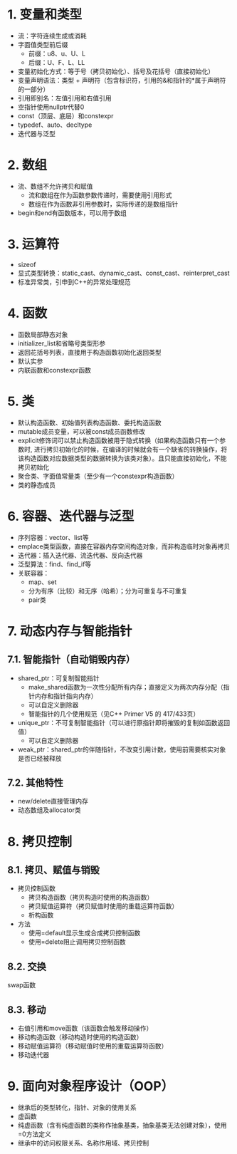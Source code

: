 # 1. 变量和类型
* 流：字符连续生成或消耗
* 字面值类型前后缀
  * 前缀：u8、u、U、L
  * 后缀：U、F、L、LL
* 变量初始化方式：等于号（拷贝初始化）、括号及花括号（直接初始化）
* 变量声明语法：类型 + 声明符（包含标识符，引用的&和指针的*属于声明符的一部分）
* 引用即别名：左值引用和右值引用
* 空指针使用nullptr代替0
* const（顶层、底层）和constexpr
* typedef、auto、decltype
* 迭代器与泛型

# 2. 数组
* 流、数组不允许拷贝和赋值
  * 流和数组在作为函数参数传递时，需要使用引用形式
  * 数组在作为函数非引用参数时，实际传递的是数组指针
* begin和end有函数版本，可以用于数组

# 3. 运算符
* sizeof
* 显式类型转换：static_cast、dynamic_cast、const_cast、reinterpret_cast
* 标准异常类，引申到C++的异常处理规范

# 4. 函数
* 函数局部静态对象
* initializer_list和省略号类型形参
* 返回花括号列表，直接用于构造函数初始化返回类型
* 默认实参
* 内联函数和constexpr函数

# 5. 类
* 默认构造函数、初始值列表构造函数、委托构造函数
* mutable成员变量，可以被const成员函数修改
* explicit修饰词可以禁止构造函数被用于隐式转换（如果构造函数只有一个参数时, 进行拷贝初始化的时候，在编译的时候就会有一个缺省的转换操作，将该构造函数对应数据类型的数据转换为该类对象）。且只能直接初始化，不能拷贝初始化
* 聚合类、字面值常量类（至少有一个constexpr构造函数）
* 类的静态成员

# 6. 容器、迭代器与泛型
* 序列容器：vector、list等
* emplace类型函数，直接在容器内存空间构造对象，而非构造临时对象再拷贝
* 迭代器：插入迭代器、流迭代器、反向迭代器
* 泛型算法：find、find_if等
* 关联容器：
  * map、set
  * 分为有序（比较）和无序（哈希）；分为可重复与不可重复
  * pair类


# 7. 动态内存与智能指针

## 7.1. 智能指针（自动销毁内存）
* shared_ptr：可复制智能指针
  * make_shared函数为一次性分配所有内存；直接定义为两次内存分配（指针内存和指针指向内存）
  * 可以自定义删除器
  * 智能指针的几个使用规范（见C++ Primer V5 的 417/433页）
* unique_ptr：不可复制智能指针（可以进行原指针即将摧毁的复制如函数返回值）
  * 可以自定义删除器
* weak_ptr：shared_ptr的伴随指针，不改变引用计数，使用前需要核实对象是否已经被释放

## 7.2. 其他特性
* new/delete直接管理内存
* 动态数组及allocator类

# 8. 拷贝控制
## 8.1. 拷贝、赋值与销毁
* 拷贝控制函数
  * 拷贝构造函数（拷贝构造时使用的构造函数）
  * 拷贝赋值运算符（拷贝赋值时使用的重载运算符函数）
  * 析构函数
* 方法
  * 使用=default显示生成合成拷贝控制函数
  * 使用=delete阻止调用拷贝控制函数

## 8.2. 交换
swap函数

## 8.3. 移动
* 右值引用和move函数（该函数会触发移动操作）
* 移动构造函数（移动构造时使用的构造函数）
* 移动赋值运算符（移动赋值时使用的重载运算符函数）
* 移动迭代器

# 9. 面向对象程序设计（OOP）
* 继承后的类型转化，指针、对象的使用关系
* 虚函数
* 纯虚函数（含有纯虚函数的类称作抽象基类，抽象基类无法创建对象），使用=0方法定义
* 继承中的访问权限关系、名称作用域、拷贝控制

